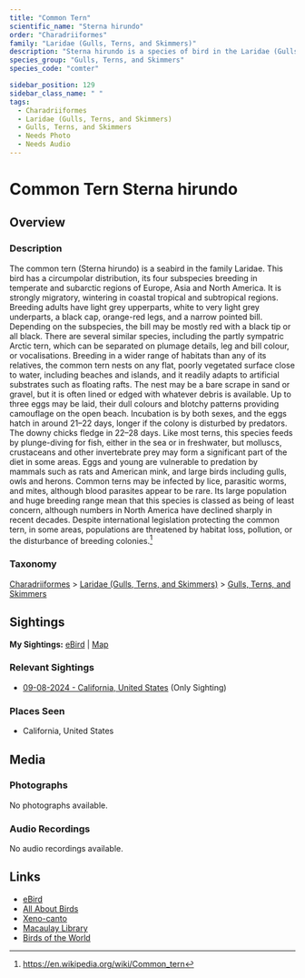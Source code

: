 ```yaml
---
title: "Common Tern"
scientific_name: "Sterna hirundo"
order: "Charadriiformes"
family: "Laridae (Gulls, Terns, and Skimmers)"
description: "Sterna hirundo is a species of bird in the Laridae (Gulls, Terns, and Skimmers) family. It has been observed 1 times."
species_group: "Gulls, Terns, and Skimmers"
species_code: "comter"

sidebar_position: 129
sidebar_class_name: " "
tags: 
  - Charadriiformes
  - Laridae (Gulls, Terns, and Skimmers)
  - Gulls, Terns, and Skimmers
  - Needs Photo
  - Needs Audio
---
```


# Common Tern <span className='sci_name'>Sterna hirundo</span>

## Overview

### Description
The common tern (Sterna hirundo) is a seabird in the family Laridae. This bird has a circumpolar distribution, its four subspecies breeding in temperate and subarctic regions of Europe, Asia and North America. It is strongly migratory, wintering in coastal tropical and subtropical regions. Breeding adults have light grey upperparts, white to very light grey underparts, a black cap, orange-red legs, and a narrow pointed bill. Depending on the subspecies, the bill may be mostly red with a black tip or all black. There are several similar species, including the partly sympatric Arctic tern, which can be separated on plumage details, leg and bill colour, or vocalisations.
Breeding in a wider range of habitats than any of its relatives, the common tern nests on any flat, poorly vegetated surface close to water, including beaches and islands, and it readily adapts to artificial substrates such as floating rafts. The nest may be a bare scrape in sand or gravel, but it is often lined or edged with whatever debris is available. Up to three eggs may be laid, their dull colours and blotchy patterns providing camouflage on the open beach. Incubation is by both sexes, and the eggs hatch in around 21–22 days, longer if the colony is disturbed by predators. The downy chicks fledge in 22–28 days. Like most terns, this species feeds by plunge-diving for fish, either in the sea or in freshwater, but molluscs, crustaceans and other invertebrate prey may form a significant part of the diet in some areas.
Eggs and young are vulnerable to predation by mammals such as rats and American mink, and large birds including gulls, owls and herons. Common terns may be infected by lice, parasitic worms, and mites, although blood parasites appear to be rare. Its large population and huge breeding range mean that this species is classed as being of least concern, although numbers in North America have declined sharply in recent decades. Despite international legislation protecting the common tern, in some areas, populations are threatened by habitat loss, pollution, or the disturbance of breeding colonies.[^1]

[^1]: https://en.wikipedia.org/wiki/Common_tern

### Taxonomy
[Charadriiformes](/tags/charadriiformes) > [Laridae (Gulls, Terns, and Skimmers)](/tags/laridae-gulls-terns-and-skimmers) > [Gulls, Terns, and Skimmers](/tags/gulls-terns-and-skimmers)


## Sightings

**My Sightings:** [eBird](https://ebird.org/lifelist?r=world&time=life&spp=comter) | [Map](/map?species_code=comter)

### Relevant Sightings

* [09-08-2024 - California, United States](https://ebird.org/checklist/S194447788) (Only Sighting)

### Places Seen

* California, United States



## Media
### Photographs
No photographs available.

### Audio Recordings
No audio recordings available.

## Links
* [eBird](https://ebird.org/species/comter) 
* [All About Birds](https://www.allaboutbirds.org/guide/comter) 
* [Xeno-canto](https://www.xeno-canto.org/species/sterna-hirundo) 
* [Macaulay Library](https://search.macaulaylibrary.org/catalog?taxonCode=comter&sort=rating_rank_desc)
* [Birds of the World](https://birdsoftheworld.org/bow/species/comter)
